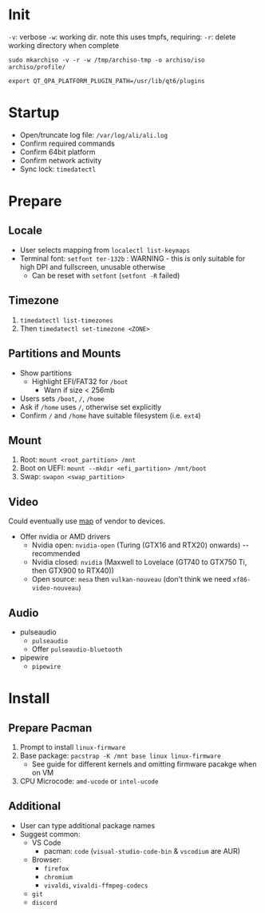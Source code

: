 # Init

`-v`: verbose
`-w`: working dir. note this uses tmpfs, requiring: 
`-r`: delete working directory when complete

`sudo mkarchiso -v -r -w /tmp/archiso-tmp -o archiso/iso archiso/profile/`

`export QT_QPA_PLATFORM_PLUGIN_PATH=/usr/lib/qt6/plugins`

# Startup
- Open/truncate log file: `/var/log/ali/ali.log`
- Confirm required commands
- Confirm 64bit platform 
- Confirm network activity
- Sync lock: `timedatectl`

# Prepare

## Locale
- User selects mapping from `localectl list-keymaps`
- Terminal font: `setfont ter-132b` : WARNING - this is only suitable for high DPI and fullscreen, unusable otherwise
  - Can be reset with `setfont` (`setfont -R` failed)


## Timezone
1. `timedatectl list-timezones`
2. Then `timedatectl set-timezone <ZONE>`


## Partitions and Mounts
- Show partitions
  - Highlight EFI/FAT32 for `/boot`
    - Warn if size < 256mb
- Users sets `/boot`, `/`, `/home`
- Ask if `/home` uses `/`, otherwise set explicitly
- Confirm `/` and `/home` have suitable filesystem (i.e. `ext4`)


## Mount
1. Root: `mount <root_partition> /mnt`
2. Boot on UEFI: `mount --mkdir <efi_partition> /mnt/boot`
3. Swap: `swapon <swap_partition>`


## Video
Could eventually use [map](https://github.com/lfreist/hwinfo/blob/main/include/hwinfo/utils/pci.ids.h) of vendor to devices.

- Offer nvidia or AMD drivers
  - Nvidia open: `nvidia-open` (Turing (GTX16 and RTX20) onwards) -- recommended
  - Nvidia closed: `nvidia` (Maxwell to Lovelace (GT740 to GTX750 Ti, then GTX900 to RTX40))
  - Open source: `mesa` then `vulkan-nouveau` (don't think we need `xf86-video-nouveau`)

## Audio
- pulseaudio
  - `pulseaudio`
  - Offer `pulseaudio-bluetooth`
- pipewire
  - `pipewire`


# Install

## Prepare Pacman
1. Prompt to install `linux-firmware` 
2. Base package: `pacstrap -K /mnt base linux linux-firmware`
    - See guide for different kernels and omitting firmware pacakge when on VM
3. CPU Microcode: `amd-ucode` or `intel-ucode`


## Additional
- User can type additional package names
- Suggest common:
  - VS Code
    - pacman: `code` (`visual-studio-code-bin` & `vscodium` are AUR)
  - Browser:
    - `firefox`
    - `chromium`
    - `vivaldi`, `vivaldi-ffmpeg-codecs`
  - `git`
  - `discord`
  